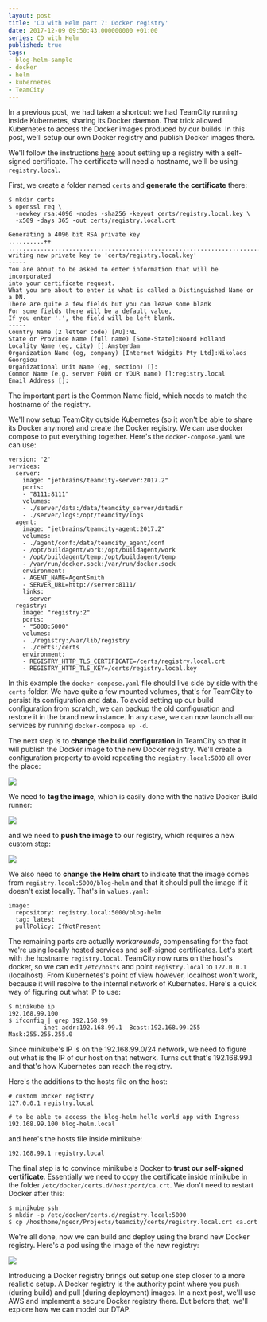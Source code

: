 ```yaml
---
layout: post
title: 'CD with Helm part 7: Docker registry'
date: 2017-12-09 09:50:43.000000000 +01:00
series: CD with Helm
published: true
tags:
- blog-helm-sample
- docker
- helm
- kubernetes
- TeamCity
---
```


In a previous post, we had taken a shortcut: we had TeamCity running inside Kubernetes, sharing its Docker daemon. That trick allowed Kubernetes to access the Docker images produced by our builds. In this post, we'll setup our own Docker registry and publish Docker images there.

<!--more-->

We'll follow the instructions <a href="https://docs.docker.com/registry/insecure/#use-self-signed-certificates" target="_blank">here</a> about setting up a registry with a self-signed certificate. The certificate will need a hostname, we'll be using <code>registry.local</code>.

First, we create a folder named <code>certs</code> and <strong>generate the certificate</strong> there:

```
$ mkdir certs
$ openssl req \
  -newkey rsa:4096 -nodes -sha256 -keyout certs/registry.local.key \
  -x509 -days 365 -out certs/registry.local.crt

Generating a 4096 bit RSA private key
..........++
.......................................................................++
writing new private key to 'certs/registry.local.key'
-----
You are about to be asked to enter information that will be incorporated
into your certificate request.
What you are about to enter is what is called a Distinguished Name or a DN.
There are quite a few fields but you can leave some blank
For some fields there will be a default value,
If you enter '.', the field will be left blank.
-----
Country Name (2 letter code) [AU]:NL
State or Province Name (full name) [Some-State]:Noord Holland
Locality Name (eg, city) []:Amsterdam
Organization Name (eg, company) [Internet Widgits Pty Ltd]:Nikolaos Georgiou
Organizational Unit Name (eg, section) []:
Common Name (e.g. server FQDN or YOUR name) []:registry.local
Email Address []:
```

The important part is the Common Name field, which needs to match the hostname of the registry.

We'll now setup TeamCity outside Kubernetes (so it won't be able to share its Docker anymore) and create the Docker registry. We can use docker compose to put everything together. Here's the <code>docker-compose.yaml</code> we can use:

```
version: '2'
services:
  server:
    image: "jetbrains/teamcity-server:2017.2"
    ports:
    - "8111:8111"
    volumes:
    - ./server/data:/data/teamcity_server/datadir
    - ./server/logs:/opt/teamcity/logs
  agent:
    image: "jetbrains/teamcity-agent:2017.2"
    volumes:
    - ./agent/conf:/data/teamcity_agent/conf
    - /opt/buildagent/work:/opt/buildagent/work
    - /opt/buildagent/temp:/opt/buildagent/temp
    - /var/run/docker.sock:/var/run/docker.sock
    environment:
    - AGENT_NAME=AgentSmith
    - SERVER_URL=http://server:8111/
    links:
    - server
  registry:
    image: "registry:2"
    ports:
    - "5000:5000"
    volumes:
    - ./registry:/var/lib/registry
    - ./certs:/certs
    environment:
    - REGISTRY_HTTP_TLS_CERTIFICATE=/certs/registry.local.crt
    - REGISTRY_HTTP_TLS_KEY=/certs/registry.local.key
```

In this example the <code>docker-compose.yaml</code> file should live side by side with the <code>certs</code> folder. We have quite a few mounted volumes, that's for TeamCity to persist its configuration and data. To avoid setting up our build configuration from scratch, we can backup the old configuration and restore it in the brand new instance. In any case, we can now launch all our services by running <code>docker-compose up -d</code>.

The next step is to <strong>change the build configuration</strong> in TeamCity so that it will publish the Docker image to the new Docker registry. We'll create a configuration property to avoid repeating the <code>registry.local:5000</code> all over the place:

<img src="{{ site.baseurl }}/assets/2017/03-param.png" />

We need to <strong>tag the image</strong>, which is easily done with the native Docker Build runner:

<img src="{{ site.baseurl }}/assets/2017/01-tag-image.png" />

and we need to <strong>push the image</strong> to our registry, which requires a new custom step:

<img src="{{ site.baseurl }}/assets/2017/02-push-image.png" />

We also need to <strong>change the Helm chart</strong> to indicate that the image comes from <code>registry.local:5000/blog-helm</code> and that it should pull the image if it doesn't exist locally. That's in <code>values.yaml</code>:

```
image:
  repository: registry.local:5000/blog-helm
  tag: latest
  pullPolicy: IfNotPresent
```

The remaining parts are actually <em>workarounds</em>, compensating for the fact we're using locally hosted services and self-signed certificates. Let's start with the hostname <code>registry.local</code>. TeamCity now runs on the host's docker, so we can edit <code>/etc/hosts</code> and point <code>registry.local</code> to <code>127.0.0.1</code> (localhost). From Kubernetes's point of view however, localhost won't work, because it will resolve to the internal network of Kubernetes. Here's a quick way of figuring out what IP to use:

```
$ minikube ip
192.168.99.100
$ ifconfig | grep 192.168.99
          inet addr:192.168.99.1  Bcast:192.168.99.255  Mask:255.255.255.0
```

Since minikube's IP is on the 192.168.99.0/24 network, we need to figure out what is the IP of our host on that network. Turns out that's 192.168.99.1 and that's how Kubernetes can reach the registry.

Here's the additions to the hosts file on the host:

```
# custom Docker registry
127.0.0.1 registry.local

# to be able to access the blog-helm hello world app with Ingress
192.168.99.100 blog-helm.local
```

and here's the hosts file inside minikube:

```
192.168.99.1 registry.local
```

The final step is to convince minikube's Docker to <strong>trust our self-signed certificate</strong>. Essentially we need to copy the certificate inside minikube in the folder <code>/etc/docker/certs.d/<em>host:port</em>/ca.crt</code>. We don't need to restart Docker after this:

```
$ minikube ssh
$ mkdir -p /etc/docker/certs.d/registry.local:5000
$ cp /hosthome/ngeor/Projects/teamcity/certs/registry.local.crt ca.crt
```

We're all done, now we can build and deploy using the brand new Docker registry. Here's a pod using the image of the new registry:

<img src="{{ site.baseurl }}/assets/2017/04-dashboard.png" />

Introducing a Docker registry brings out setup one step closer to a more realistic setup. A Docker registry is the authority point where you push (during build) and pull (during deployment) images. In a next post, we'll use AWS and implement a secure Docker registry there. But before that, we'll explore how we can model our DTAP.
